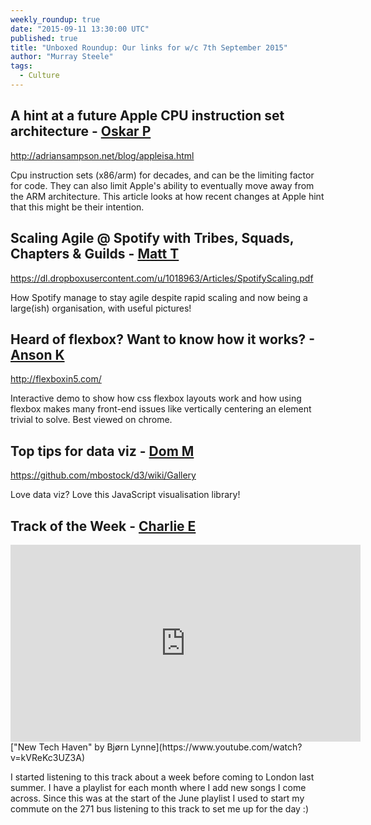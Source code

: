 ```yaml
---
weekly_roundup: true
date: "2015-09-11 13:30:00 UTC"
published: true
title: "Unboxed Roundup: Our links for w/c 7th September 2015"
author: "Murray Steele"
tags:
  - Culture
---
```


## A hint at a future Apple CPU instruction set architecture - [Oskar P](/people/oskar-pearson)

http://adriansampson.net/blog/appleisa.html

Cpu instruction sets (x86/arm) for decades, and can be the limiting factor for code. They can also limit Apple's ability to eventually move away from the ARM architecture. This article looks at how recent changes at Apple hint that this might be their intention.

## Scaling Agile @ Spotify with Tribes, Squads, Chapters & Guilds - [Matt T](https://uk.linkedin.com/in/mattturrell1)

https://dl.dropboxusercontent.com/u/1018963/Articles/SpotifyScaling.pdf

How Spotify manage to stay agile despite rapid scaling and now being a large(ish) organisation, with useful pictures!

## Heard of flexbox? Want to know how it works? - [Anson K](/people/anson-kelly)

http://flexboxin5.com/

Interactive demo to show how css flexbox layouts work and how using flexbox makes many front-end issues like vertically centering an element trivial to solve. Best viewed on chrome.

## Top tips for data viz - [Dom M](/people/dominci-mason)

https://github.com/mbostock/d3/wiki/Gallery

Love data viz? Love this JavaScript visualisation library!

## Track of the Week - [Charlie E](/people/charlie-egan)

<iframe width="560" height="315" src="https://www.youtube.com/embed/kVReKc3UZ3A" frameborder="0" allowfullscreen></iframe>
["New Tech Haven" by Bjørn Lynne](https://www.youtube.com/watch?v=kVReKc3UZ3A)

I started listening to this track about a week before coming to London last summer. I have a playlist for each month where I add new songs I come across. Since this was at the start of the June playlist I used to start my commute on the 271 bus listening to this track to set me up for the day :)
